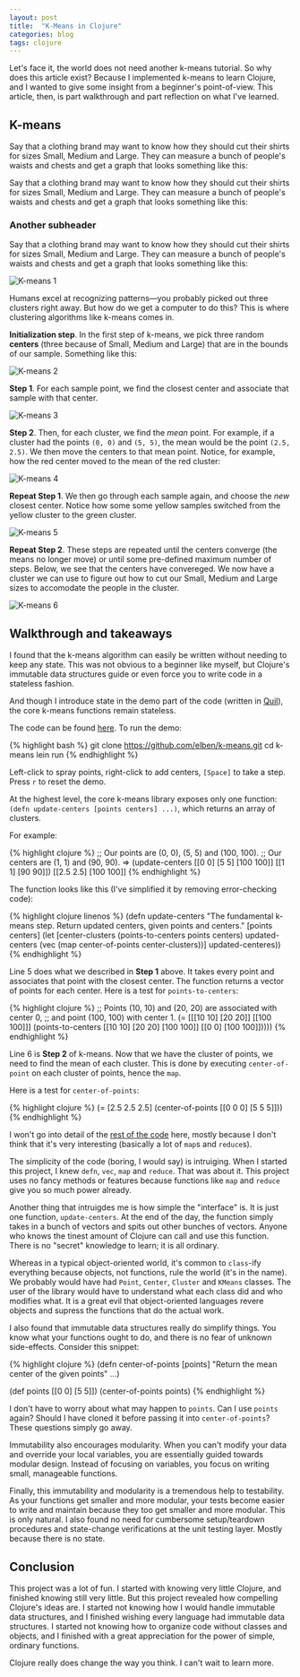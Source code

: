 ```yaml
---
layout: post
title:  "K-Means in Clojure"
categories: blog
tags: clojure
---
```


Let's face it, the world does not need another k-means tutorial. So why does
this article exist? Because I implemented k-means to learn Clojure, and I wanted
to give some insight from a beginner's point-of-view. This article, then, is
part walkthrough and part reflection on what I've learned.

## K-means

Say that a clothing brand may want to know how they should cut
their shirts for sizes Small, Medium and Large. They can measure a bunch of
people's waists and chests and get a graph that looks something like this:

Say that a clothing brand may want to know how they should cut
their shirts for sizes Small, Medium and Large. They can measure a bunch of
people's waists and chests and get a graph that looks something like this:

### Another subheader

Say that a clothing brand may want to know how they should cut
their shirts for sizes Small, Medium and Large. They can measure a bunch of
people's waists and chests and get a graph that looks something like this:

![K-means 1](http://cl.ly/image/2R3D3u0N3w45/k-means.001.png)

Humans excel at recognizing patterns—you probably picked out three clusters
right away. But how do we get a computer to do this? This is where clustering
algorithms like k-means comes in.

**Initialization step**. In the first step of k-means, we pick three random
**centers** (three because of Small, Medium and Large) that are in the bounds of
our sample.  Something like this:

![K-means 2](http://cl.ly/image/1U2R0v0K3O3b/k-means.002.png)

**Step 1**. For each sample point, we find the closest center and associate that sample with
that center.

![K-means 3](http://cl.ly/image/392J3K333H17/k-means.003.png)

**Step 2**. Then, for each cluster, we find the *mean* point.  For example, if a
cluster had the points `(0, 0)` and `(5, 5)`, the mean would be the point `(2.5,
2.5)`. We then move the centers to that mean point. Notice, for example, how the
red center moved to the mean of the red cluster:

![K-means 4](http://cl.ly/image/2J2b0v0f2A1p/k-means.004.png)

**Repeat Step 1**. We then go through each sample again, and choose the *new*
closest center.  Notice how some some yellow samples switched from the yellow
cluster to the green cluster.

![K-means 5](http://cl.ly/image/3m3i2f0q2F1O/k-means.005.png)

**Repeat Step 2**. These steps are repeated until the centers converge (the means no longer move)
or until some pre-defined maximum number of steps. Below, we see that the
centers have convereged. We now have a cluster we can use to figure out how to
cut our Small, Medium and Large sizes to accomodate the people in the cluster.

![K-means 6](http://cl.ly/image/2z2H3C2V1g3H/k-means.006.png)

## Walkthrough and takeaways

I found that the k-means algorithm can easily be written without needing to keep
any state. This was not obvious to a beginner like myself, but Clojure's
immutable data structures guide or even force you to write code in a stateless
fashion.

And though I introduce state in the demo part of the code (written in
[Quil](https://github.com/quil/quil)), the core k-means functions remain
stateless.

The code can be found [here](https://github.com/elben/k-means/). To run the demo:

{% highlight bash %}
git clone https://github.com/elben/k-means.git
cd k-means
lein run
{% endhighlight %}

Left-click to spray points, right-click to add centers, `[Space]` to take a
step. Press `r` to reset the demo.

At the highest level, the core k-means library exposes only one function: `(defn
update-centers [points centers] ...)`, which returns an array of clusters.

For example:

{% highlight clojure %}
;; Our points are (0, 0), (5, 5) and (100, 100).
;; Our centers are (1, 1) and (90, 90).
=> (update-centers [[0 0] [5 5] [100 100]] [[1 1] [90 90]])
[[2.5 2.5] [100 100]]
{% endhighlight %}

The function looks like this (I've simplified it by removing error-checking
code):

{% highlight clojure linenos %}
(defn update-centers
  "The fundamental k-means step.
  Return updated centers, given points and centers."
  [points centers]
  (let [center-clusters (points-to-centers points centers)
        updated-centers (vec (map center-of-points center-clusters))]
    updated-centeres))
{% endhighlight %}

Line 5 does what we described in **Step 1** above. It takes every point and
associates that point with the closest center. The function returns a vector of
points for each center. Here is a test for `points-to-centers`:

{% highlight clojure %}
;; Points (10, 10) and (20, 20) are associated with center 0,
;; and point (100, 100) with center 1.
(= [[[10 10] [20 20]] [[100 100]]]
   (points-to-centers [[10 10] [20 20] [100 100]]
                      [[0 0] [100 100]]))))
{% endhighlight %}

Line 6 is **Step 2** of k-means. Now that we have the cluster of points, we need
to find the mean of each cluster. This is done by executing `center-of-point` on
each cluster of points, hence the `map`.

Here is a test for `center-of-points`:

{% highlight clojure %}
(= [2.5 2.5 2.5] (center-of-points [[0 0 0] [5 5 5]]))
{% endhighlight %}

I won't go into detail of the [rest of the code](https://github.com/elben/k-means/blob/master/src/k_means/core.clj)
here, mostly because I don't think that it's very interesting (basically a lot of `map`s
and `reduce`s).

The simplicity of the code (boring, I would say) is intruiging. When I started
this project, I knew `defn`, `vec`, `map` and `reduce`. That was about it. This
project uses no fancy methods or features because functions like `map` and
`reduce` give you so much power already.

Another thing that intruigdes me is how simple the "interface" is. It is just
one function, `update-centers`. At the end of the day, the function simply takes
in a bunch of vectors and spits out other bunches of vectors. Anyone who knows
the tinest amount of Clojure can call and use this function. There is no
"secret" knowledge to learn; it is all ordinary.

Whereas in a typical object-oriented world, it's common to `class`-ify
everything because objects, not functions, rule the world (it's in the name). We
probably would have had `Point`, `Center`, `Cluster` and `KMeans` classes.
The user of the library would have to understand what each class did and who
modifies what. It is a great evil that object-oriented languages revere objects
and supress the functions that do the actual work.

I also found that immutable data structures really do simplify things. You know
what your functions ought to do, and there is no fear of unknown side-effects.
Consider this snippet:

{% highlight clojure %}
(defn center-of-points [points]
  "Return the mean center of the given points"
  ...)

(def points [[0 0] [5 5]])
(center-of-points points)
{% endhighlight %}

I don't have to worry about what may happen to `points`. Can I use `points`
again? Should I have cloned it before passing it into `center-of-points`? These
questions simply go away.

Immutability also encourages modularity. When you can't modify your data and
override your local variables, you are essentially guided towards modular
design. Instead of focusing on variables, you focus on writing small,
manageable functions.

Finally, this immutability and modularity is a tremendous help to testability.
As your functions get smaller and more modular, your tests become easier to
write and maintain because they too get smaller and more modular. This is only
natural. I also found no need for cumbersome setup/teardown procedures and
state-change verifications at the unit testing layer. Mostly because there is no
state.

## Conclusion

This project was a lot of fun. I started with knowing very little Clojure, and
finished knowing still very little. But this project revealed how compelling
Clojure's ideas are. I started not knowing how I would handle immutable data
structures, and I finished wishing every language had immutable data structures.
I started not knowing how to organize code without classes and objects, and I
finished with a great appreciation for the power of simple, ordinary functions.

Clojure really does change the way you think. I can't wait to learn more.

